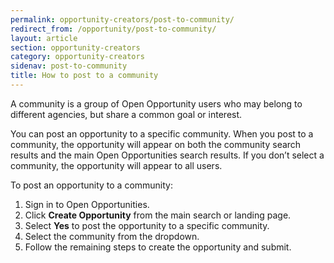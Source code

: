 ```yaml
---
permalink: opportunity-creators/post-to-community/
redirect_from: /opportunity/post-to-community/
layout: article
section: opportunity-creators
category: opportunity-creators
sidenav: post-to-community
title: How to post to a community
---
```


A community is a group of Open Opportunity users who may belong to different agencies, but share a common goal or interest.

You can post an opportunity to a specific community. When you post to a community, the opportunity will appear on both the community search results and the main Open Opportunities search results. If you don’t select a community, the opportunity will appear to all users.

To post an opportunity to a community:

1. Sign in to Open Opportunities.
2. Click **Create Opportunity** from the main search or landing page.
3. Select **Yes** to post the opportunity to a specific community.
4. Select the community from the dropdown.
5. Follow the remaining steps to create the opportunity and submit.
